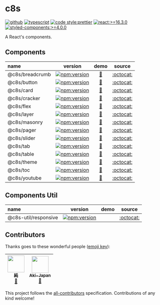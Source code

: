
# c8s

[![github](https://badgen.net/badge//nju33,c8s/000?icon=github&list=1)](https://github.com/nju33/c8s/tree/master/components/breadcrumb)
[![typescript](https://badgen.net/badge/lang/typescript/0376c6?icon=npm)](https://www.typescriptlang.org/)
[![code style:prettier](https://badgen.net/badge//prettier/ff69b3?label=code%20style)](https://github.com/prettier/prettier)
[![react:>=16.3.0](https://badgen.net/badge/react/%3E=16.3.0/61dafb)](https://www.npmjs.com/package/react)
[![styled-components:>=4.0.0](https://badgen.net/badge/styled-components/%3E=4.0.0/db7092)](https://www.npmjs.com/package/styled-components)

A React's components.

## Components

|name|version|demo|source|
|:--|:--:|:---:|:---:|
|@c8s/breadcrumb|[![npm:version](https://badgen.net/npm/v/@c8s/breadcrumb?icon=npm&label=)](https://www.npmjs.com/package/@c8s/breadcrumb)|[👀](https://c8s.now.sh/components/breadcrumb)|[:octocat:](https://github.com/nju33/c8s/tree/master/components/breadcrumb)|
|@c8s/button|[![npm:version](https://badgen.net/npm/v/@c8s/button?icon=npm&label=)](https://www.npmjs.com/package/@c8s/button)|[👀](https://c8s.now.sh/components/button)|[:octocat:](https://github.com/nju33/c8s/tree/master/components/button)|
|@c8s/card|[![npm:version](https://badgen.net/npm/v/@c8s/card?icon=npm&label=)](https://www.npmjs.com/package/@c8s/card)|[👀](https://c8s.now.sh/components/card)|[:octocat:](https://github.com/nju33/c8s/tree/master/components/card)|
|@c8s/cracker|[![npm:version](https://badgen.net/npm/v/@c8s/cracker?icon=npm&label=)](https://www.npmjs.com/package/@c8s/cracker)|[👀](https://c8s.now.sh/components/cracker)|[:octocat:](https://github.com/nju33/c8s/tree/master/components/cracker)|
|@c8s/flex|[![npm:version](https://badgen.net/npm/v/@c8s/flex?icon=npm&label=)](https://www.npmjs.com/package/@c8s/flex)|[👀](https://c8s.now.sh/components/flex)|[:octocat:](https://github.com/nju33/c8s/tree/master/components/flex)|
|@c8s/layer|[![npm:version](https://badgen.net/npm/v/@c8s/layer?icon=npm&label=)](https://www.npmjs.com/package/@c8s/layer)|[👀](https://c8s.now.sh/components/layer)|[:octocat:](https://github.com/nju33/c8s/tree/master/components/layer)|
|@c8s/masonry|[![npm:version](https://badgen.net/npm/v/@c8s/masonry?icon=npm&label=)](https://www.npmjs.com/package/@c8s/masonry)|[👀](https://c8s.now.sh/components/masonry)|[:octocat:](https://github.com/nju33/c8s/tree/master/components/masonry)|
|@c8s/pager|[![npm:version](https://badgen.net/npm/v/@c8s/pager?icon=npm&label=)](https://www.npmjs.com/package/@c8s/pager)|[👀](https://c8s.now.sh/components/pager)|[:octocat:](https://github.com/nju33/c8s/tree/master/components/pager)|
|@c8s/slider|[![npm:version](https://badgen.net/npm/v/@c8s/slider?icon=npm&label=)](https://www.npmjs.com/package/@c8s/slider)|[👀](https://c8s.now.sh/components/slider)|[:octocat:](https://github.com/nju33/c8s/tree/master/components/slider)|
|@c8s/tab|[![npm:version](https://badgen.net/npm/v/@c8s/tab?icon=npm&label=)](https://www.npmjs.com/package/@c8s/tab)|[👀](https://c8s.now.sh/components/tab)|[:octocat:](https://github.com/nju33/c8s/tree/master/components/tab)|
|@c8s/table|[![npm:version](https://badgen.net/npm/v/@c8s/table?icon=npm&label=)](https://www.npmjs.com/package/@c8s/table)|[👀](https://c8s.now.sh/components/table)|[:octocat:](https://github.com/nju33/c8s/tree/master/components/table)|
|@c8s/theme|[![npm:version](https://badgen.net/npm/v/@c8s/theme?icon=npm&label=)](https://www.npmjs.com/package/@c8s/theme)|[👀](https://c8s.now.sh/components/theme)|[:octocat:](https://github.com/nju33/c8s/tree/master/components/theme)|
|@c8s/toc|[![npm:version](https://badgen.net/npm/v/@c8s/toc?icon=npm&label=)](https://www.npmjs.com/package/@c8s/toc)|[👀](https://c8s.now.sh/components/toc)|[:octocat:](https://github.com/nju33/c8s/tree/master/components/toc)|
|@c8s/youtube|[![npm:version](https://badgen.net/npm/v/@c8s/youtube?icon=npm&label=)](https://www.npmjs.com/package/@c8s/youtube)|[👀](https://c8s.now.sh/components/youtube)|[:octocat:](https://github.com/nju33/c8s/tree/master/components/youtube)|

## Components Util

|name|version|demo|source|
|:--|:--:|:--:|:--:|
|@c8s-util/responsive|[![npm:version](https://badgen.net/npm/v/@c8s-util/responsive?icon=npm&label=)](https://www.npmjs.com/package/@c8s/youtube)||[:octocat:](https://github.com/nju33/c8s/tree/master/components-util/responsive)|

## Contributors

Thanks goes to these wonderful people ([emoji key](https://github.com/kentcdodds/all-contributors#emoji-key)):

<!-- ALL-CONTRIBUTORS-LIST:START - Do not remove or modify this section -->
<!-- prettier-ignore -->
| [<img src="https://avatars2.githubusercontent.com/u/15901038?v=4" width="55px;"/><br /><sub><b>純</b></sub>](https://nju33.com/)<br />[📖](https://github.com/nju33/c8s/commits?author=nju33 "Documentation") | [<img src="https://avatars0.githubusercontent.com/u/42718835?v=4" width="55px;"/><br /><sub><b>Aki-Japan</b></sub>](https://github.com/Aki-Japan)<br />[📖](https://github.com/nju33/c8s/commits?author=Aki-Japan "Documentation") |
| :---: | :---: |
<!-- ALL-CONTRIBUTORS-LIST:END -->

This project follows the [all-contributors](https://github.com/kentcdodds/all-contributors) specification. Contributions of any kind welcome!
